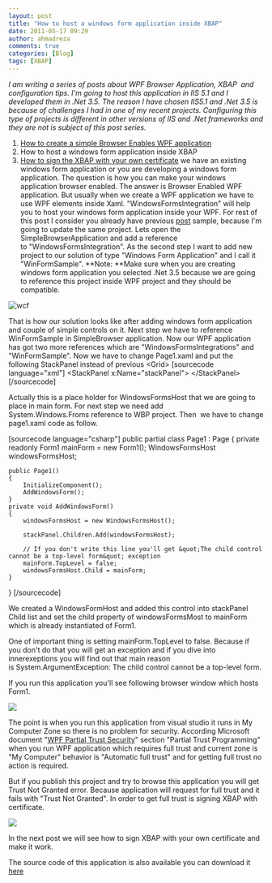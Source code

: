 ```yaml
---
layout: post
title: "How to host a windows form application inside XBAP"
date: 2011-05-17 09:29
author: ahmadreza
comments: true
categories: [Blog]
tags: [XBAP]
---
```

*I am writing a series of posts about WPF Browser Application, XBAP  and configuration tips. I'm going to host this application in IIS 5.1 and I developed them in .Net 3.5. The reason I have chosen IIS5.1 and .Net 3.5 is because of challenges I had in one of my recent projects. Configuring this type of projects is different in other versions of IIS and .Net frameworks and they are not is subject of this post series.*


1.  [How to create a simple Browser Enables WPF application](https://ahmadrezaa.wordpress.com/2011/05/12/how-to-create-a-simple-browser-enabled-wpf-application/)
2.  How to host a windows form application inside XBAP
3.  [How to sign the XBAP with your own certificate](https://ahmadreza.com/2011/05/20/how-to-sign-the-xbap-with-your-own-certificate/)
 we have an existing windows form application or you are developing a windows form application. The question is how you can make your windows application browser enabled. The answer is Browser Enabled WPF application. But usually when we create a WPF application we have to use WPF elements inside Xaml. "WindowsFormsIntegration" will help you to host your windows form application inside your WPF.
For rest of this post I consider you already have previous [post](https://ahmadrezaa.wordpress.com/2011/05/12/how-to-create-a-simple-browser-enabled-wpf-application/) sample, because I'm going to update the same project. Lets open the SimpleBrowserApplication and add a reference to "WindowsFormsIntegration". As the second step I want to add new project to our solution of type "Windows Form Application" and I call it "WinFormSample".
**Note: **Make sure when you are creating windows form application you selected .Net 3.5 because we are going to reference this project inside WPF project and they should be compatible.

![wcf](https://gkasoq.bay.livefilestore.com/y1pTR0DEBuQvABWLQzd6YhAQZuWSbC9O6dOBDZc0k0ikuOoYd9DcKUc8nMOo1HM4y7M1aeLGHg3mlzj61BTkYuIIVH73rTHoSwf/01WinProject.png?psid=1)

That is how our solution looks like after adding windows form application and couple of simple controls on it. Next step we have to reference WinFormSample in SimpleBrowser application. Now our WPF application has got two more references which are "WindowsFormsIntegrations" and "WinFormSample". Now we have to change Page1.xaml and put the following StackPanel instead of previous &lt;Grid&gt;
[sourcecode language="xml"]
&lt;StackPanel x:Name=&quot;stackPanel&quot;&gt;
&lt;/StackPanel&gt;
[/sourcecode]

Actually this is a place holder for WindowsFormsHost that we are going to place in main form. For next step we need add System.Windows.Froms reference to WBP project. Then  we have to change page1.xaml code as follow.

[sourcecode language="csharp"]
public partial class Page1 : Page
{
	private readonly Form1 mainForm = new Form1();
	WindowsFormsHost windowsFormsHost;

	public Page1()
	{
		InitializeComponent();
		AddWindowsForm();
	}
	private void AddWindowsForm()
	{
		windowsFormsHost = new WindowsFormsHost();

		stackPanel.Children.Add(windowsFormsHost);

		// If you don't write this line you'll get &quot;The child control cannot be a top-level form&quot; exception
		mainForm.TopLevel = false;
		windowsFormsHost.Child = mainForm;
	}

}
[/sourcecode]

We created a WindowsFormHost and added this control into stackPanel Child list and set the child property of windowsFormsMost to mainForm which is already instantiated of Form1.

One of important thing is setting mainForm.TopLevel to false. Because if you don't do that you will get an exception and if you dive into innerexeptions you will find out that main reason is System.ArgumentException: The child control cannot be a top-level form.

If you run this application you'll see following browser window which hosts Form1.

![](https://gkasoq.bay.livefilestore.com/y1pghRlG0xxzMlDb6UuxaxWxJIBslm4JuJx94sfUGjwQ_B65isf3BvSQXnDmkUv1LeLqc3Y35rgRKRKmh0zuuGUzynNDfxp1AXD/02WinFormInBrowser.png?psid=1)

The point is when you run this application from visual studio it runs in My Computer Zone so there is no problem for security. According Microsoft document "[WPF Partial Trust Security](https://msdn.microsoft.com/en-us/library/aa970910.aspx)" section "Partial Trust Programming" when you run WPF application which requires full trust and current zone is "My Computer" behavior is "Automatic full trust" and for getting full trust no action is required.

But if you publish this project and try to browse this application you will get Trust Not Granted error. Because application will request for full trust and it fails with "Trust Not Granted". In order to get full trust is signing XBAP with certificate.

![](https://gkasoq.bay.livefilestore.com/y1pnin42vXvjTHQJ4c0_gDomTTngNGWiMBNIholYltYHRJ6rLN5jJBlD1jzXGP8Ynlg30JtoWPAqtUiz9XwM_HAwpMK5rVy7wYh/03TrustNotGranted.png?psid=1)

In the next post we will see how to sign XBAP with your own certificate and make it work.

The source code of this application is also available you can download it [here](https://gkasoq.bay.livefilestore.com/y1pxaDZrXteX6D_gi2J4LOV9id05FJDax0nnSWPCp0-QXe2hd0glJoGIlxVkTt-viR292pddb7rs3MomJimgtH_MpmTMc3XuDS2/SimpleBrowserApplication.zip?download&amp;psid=1)
